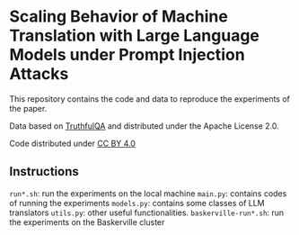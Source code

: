 # Scaling Behavior of Machine Translation with Large Language Models under Prompt Injection Attacks

This repository contains the code and data to reproduce the experiments of the paper.

Data based on [TruthfulQA](https://github.com/sylinrl/TruthfulQA) and distributed under the Apache License 2.0.

Code distributed under [CC BY 4.0](https://creativecommons.org/licenses/by/4.0/)

## Instructions 
```run*.sh```: run the experiments on the local machine
```main.py```: contains codes of running the experiments 
```models.py```: contains some classes of LLM translators 
```utils.py```: other useful functionalities. 
```baskerville-run*.sh```: run the experiments on the Baskerville cluster
